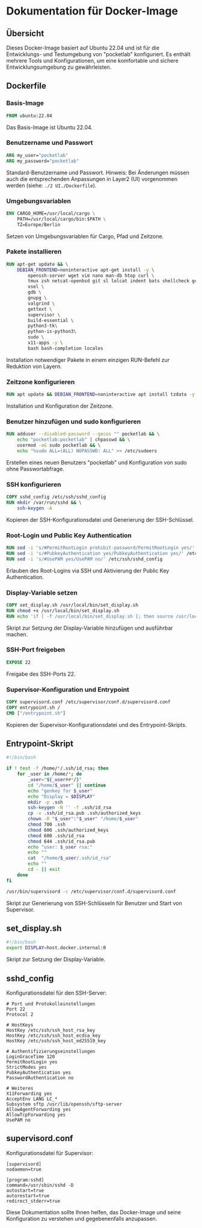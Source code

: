 # Dokumentation für Docker-Image

## Übersicht

Dieses Docker-Image basiert auf Ubuntu 22.04 und ist für die Entwicklungs- und Testumgebung von "pocketlab" konfiguriert. Es enthält mehrere Tools und Konfigurationen, um eine komfortable und sichere Entwicklungsumgebung zu gewährleisten.

## Dockerfile

### Basis-Image

```dockerfile
FROM ubuntu:22.04
```
Das Basis-Image ist Ubuntu 22.04.

### Benutzername und Passwort

```dockerfile
ARG my_user="pocketlab"
ARG my_password="pocketlab"
```
Standard-Benutzername und Passwort. Hinweis: Bei Änderungen müssen auch die entsprechenden Anpassungen in Layer2 (UI) vorgenommen werden (siehe: `./2 UI./Dockerfile`).

### Umgebungsvariablen

```dockerfile
ENV CARGO_HOME=/usr/local/cargo \
    PATH=/usr/local/cargo/bin:$PATH \
    TZ=Europe/Berlin
```
Setzen von Umgebungsvariablen für Cargo, Pfad und Zeitzone.

### Pakete installieren

```dockerfile
RUN apt-get update && \
    DEBIAN_FRONTEND=noninteractive apt-get install -y \
        openssh-server wget vim nano man-db htop curl \
        tmux zsh netcat-openbsd git sl lolcat indent bats shellcheck gcc cmake \
        xsel \
        gdb \
        gnupg \
        valgrind \
        gettext \
        supervisor \
        build-essential \
        python3-tk\
        python-is-python3\
        sudo \
        x11-apps -y \
        bash bash-completion locales
```
Installation notwendiger Pakete in einem einzigen RUN-Befehl zur Reduktion von Layern.

### Zeitzone konfigurieren

```dockerfile
RUN apt update && DEBIAN_FRONTEND=noninteractive apt install tzdata -y
```
Installation und Konfiguration der Zeitzone.

### Benutzer hinzufügen und sudo konfigurieren

```dockerfile
RUN adduser --disabled-password --gecos "" pocketlab && \
    echo "pocketlab:pocketlab" | chpasswd && \
    usermod -aG sudo pocketlab && \
    echo "%sudo ALL=(ALL) NOPASSWD: ALL" >> /etc/sudoers
```
Erstellen eines neuen Benutzers "pocketlab" und Konfiguration von sudo ohne Passwortabfrage.

### SSH konfigurieren

```dockerfile
COPY sshd_config /etc/ssh/sshd_config
RUN mkdir /var/run/sshd && \
    ssh-keygen -A
```
Kopieren der SSH-Konfigurationsdatei und Generierung der SSH-Schlüssel.

### Root-Login und Public Key Authentication

```dockerfile
RUN sed -i 's/#PermitRootLogin prohibit-password/PermitRootLogin yes/' /etc/ssh/sshd_config
RUN sed -i 's/#PubkeyAuthentication yes/PubkeyAuthentication yes/' /etc/ssh/sshd_config
RUN sed -i 's/#UsePAM yes/UsePAM no/' /etc/ssh/sshd_config
```
Erlauben des Root-Logins via SSH und Aktivierung der Public Key Authentication.

### Display-Variable setzen

```dockerfile
COPY set_display.sh /usr/local/bin/set_display.sh
RUN chmod +x /usr/local/bin/set_display.sh
RUN echo 'if [ -f /usr/local/bin/set_display.sh ]; then source /usr/local/bin/set_display.sh; fi' >> /home/pocketlab/.bashrc
```
Skript zur Setzung der Display-Variable hinzufügen und ausführbar machen.

### SSH-Port freigeben

```dockerfile
EXPOSE 22
```
Freigabe des SSH-Ports 22.

### Supervisor-Konfiguration und Entrypoint

```dockerfile
COPY supervisord.conf /etc/supervisor/conf.d/supervisord.conf
COPY entrypoint.sh /
CMD ["/entrypoint.sh"]
```
Kopieren der Supervisor-Konfigurationsdatei und des Entrypoint-Skripts.

## Entrypoint-Skript

```bash
#!/bin/bash

if ! test -f /home/*/.ssh/id_rsa; then
	for _user in /home/*; do
		_user="${_user##*/}"
		cd "/home/$_user" || continue
		echo "genkey for $_user"
        echo "Display = $DISPLAY"
		mkdir -p .ssh
		ssh-keygen -N '' -f .ssh/id_rsa
		cp -v .ssh/id_rsa.pub .ssh/authorized_keys
		chown -R "$_user":"$_user" "/home/$_user"
		chmod 700 .ssh
		chmod 600 .ssh/authorized_keys
		chmod 600 .ssh/id_rsa
		chmod 644 .ssh/id_rsa.pub
		echo "user: $_user rsa:"
		echo ""
		cat  "/home/$_user/.ssh/id_rsa"
		echo ""
		cd - || exit
	done
fi

/usr/bin/supervisord -c /etc/supervisor/conf.d/supervisord.conf
```
Skript zur Generierung von SSH-Schlüsseln für Benutzer und Start von Supervisor.

## set_display.sh

```bash
#!/bin/bash
export DISPLAY=host.docker.internal:0
```
Skript zur Setzung der Display-Variable.

## sshd_config

Konfigurationsdatei für den SSH-Server:

```plaintext
# Port und Protokolleinstellungen
Port 22
Protocol 2

# HostKeys
HostKey /etc/ssh/ssh_host_rsa_key
HostKey /etc/ssh/ssh_host_ecdsa_key
HostKey /etc/ssh/ssh_host_ed25519_key

# Authentifizierungseinstellungen
LoginGraceTime 120
PermitRootLogin yes
StrictModes yes
PubkeyAuthentication yes
PasswordAuthentication no

# Weiteres
X11Forwarding yes
AcceptEnv LANG LC_*
Subsystem sftp /usr/lib/openssh/sftp-server
AllowAgentForwarding yes
AllowTcpForwarding yes
UsePAM no
```

## supervisord.conf

Konfigurationsdatei für Supervisor:

```plaintext
[supervisord]
nodaemon=true

[program:sshd]
command=/usr/sbin/sshd -D
autostart=true
autorestart=true
redirect_stderr=true
```

Diese Dokumentation sollte Ihnen helfen, das Docker-Image und seine Konfiguration zu verstehen und gegebenenfalls anzupassen.